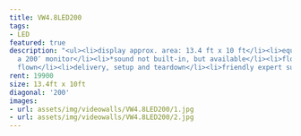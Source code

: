 ```yaml
---
title: VW4.8LED200
tags:
- LED
featured: true
description: "<ul><li>display approx. area: 13.4 ft x 10 ft</li><li>equivalent of
  a 200″ monitor</li><li>*sound not built-in, but available</li><li>floor stand or
  flown</li><li>delivery, setup and teardown</li><li>friendly expert support</li></ul>"
rent: 19900
size: 13.4ft x 10ft
diagonal: '200'
images:
- url: assets/img/videowalls/VW4.8LED200/1.jpg
- url: assets/img/videowalls/VW4.8LED200/2.jpg
---
```


